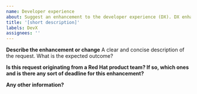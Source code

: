 ```yaml
---
name: Developer experience
about: Suggest an enhancement to the developer experience (DX). DX enhancements improve experience for those building UIs with PatternFly, but have little to no end user impact.
title: '[short description]'
labels: DevX
assignees: ''
---
```


**Describe the enhancement or change**
A clear and concise description of the request. What is the expected outcome?

**Is this request originating from a Red Hat product team? If so, which ones and is there any sort of deadline for this enhancement?**

**Any other information?**
